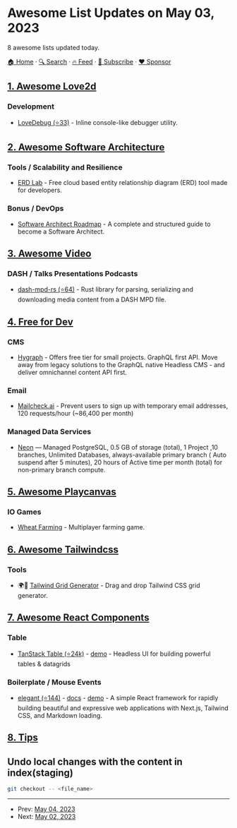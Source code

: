 # Awesome List Updates on May 03, 2023

8 awesome lists updated today.

[🏠 Home](/README.md) · [🔍 Search](https://www.trackawesomelist.com/search/) · [🔥 Feed](https://www.trackawesomelist.com/rss.xml) · [📮 Subscribe](https://trackawesomelist.us17.list-manage.com/subscribe?u=d2f0117aa829c83a63ec63c2f&id=36a103854c) · [❤️  Sponsor](https://github.com/sponsors/theowenyoung)



## [1. Awesome Love2d](/content/love2d-community/awesome-love2d/README.md)

### Development

*   [LoveDebug (⭐33)](https://github.com/flamendless/lovedebug) - Inline console-like debugger utility.

## [2. Awesome Software Architecture](/content/simskij/awesome-software-architecture/README.md)

### Tools / Scalability and Resilience

*   [ERD Lab](https://www.erdlab.io/) - Free cloud based entity relationship diagram (ERD) tool made for developers.

### Bonus / DevOps

*   [Software Architect Roadmap](https://roadmap.sh/software-architect) - A complete and structured guide to become a Software Architect.

## [3. Awesome Video](/content/krzemienski/awesome-video/README.md)

### DASH / Talks Presentations Podcasts

*   [dash-mpd-rs (⭐64)](https://github.com/emarsden/dash-mpd-rs)  - Rust library for parsing, serializing and downloading media content from a DASH MPD file.

## [4. Free for Dev](/content/ripienaar/free-for-dev/README.md)

### CMS

*   [Hygraph](https://hygraph.com/) - Offers free tier for small projects. GraphQL first API. Move away from legacy solutions to the GraphQL native Headless CMS - and deliver omnichannel content API first.

### Email

*   [Mailcheck.ai](https://www.mailcheck.ai/) - Prevent users to sign up with temporary email addresses, 120 requests/hour (\~86,400 per month)

### Managed Data Services

*   [Neon](https://neon.tech/) — Managed PostgreSQL, 0.5 GB of storage (total), 1 Project ,10 branches, Unlimited Databases, always-available primary branch ( Auto suspend after 5 minutes), 20 hours of Active time per month (total) for non-primary branch compute.

## [5. Awesome Playcanvas](/content/playcanvas/awesome-playcanvas/README.md)

### IO Games

*   [Wheat Farming](https://poki.com/en/g/wheat-farming) - Multiplayer farming game.

## [6. Awesome Tailwindcss](/content/aniftyco/awesome-tailwindcss/README.md)

### Tools

*   🌍🔧 [Tailwind Grid Generator](https://www.tailwindgen.com/) - Drag and drop Tailwind CSS grid generator.

## [7. Awesome React Components](/content/brillout/awesome-react-components/README.md)

### Table

*   [TanStack Table (⭐24k)](https://github.com/tannerlinsley/react-table) - [demo](https://tanstack.com/table/v8/docs/examples/react/basic) - Headless UI for building powerful tables & datagrids

### Boilerplate / Mouse Events

*   [elegant (⭐144)](https://github.com/elegantframework/elegant-cli) - [docs](https://www.elegantframework.com/docs/installation) - [demo](https://www.elegantframework.com/) - A simple React framework for rapidly building beautiful and expressive web applications with Next.js, Tailwind CSS, and Markdown loading.

## [8. Tips](/content/git-tips/tips/README.md)

## Undo local changes with the content in index(staging)

```sh
git checkout -- <file_name>
```

---

- Prev: [May 04, 2023](/content/2023/05/04/README.md)
- Next: [May 02, 2023](/content/2023/05/02/README.md)